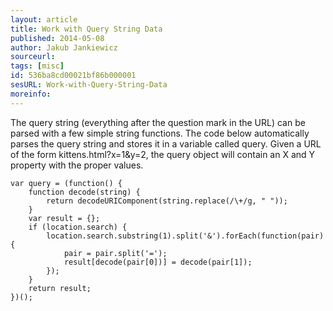 ```yaml
---
layout: article
title: Work with Query String Data
published: 2014-05-08
author: Jakub Jankiewicz
sourceurl: 
tags: [misc]
id: 536ba8cd00021bf86b000001
sesURL: Work-with-Query-String-Data
moreinfo: 
---
```


The query string (everything after the question mark in the URL) can be parsed with a few simple string functions. The code below automatically parses the query string and stores it in a variable called query. Given a URL of the form kittens.html?x=1&amp;y=2, the query object will contain an X and Y property with the proper values.

<pre><code class="language-javascript">var query = (function() {
    function decode(string) {
        return decodeURIComponent(string.replace(/\+/g, &quot; &quot;));
    }
    var result = {};
    if (location.search) {
        location.search.substring(1).split('&amp;').forEach(function(pair) {
            pair = pair.split('=');
            result[decode(pair[0])] = decode(pair[1]);
        });
    }
    return result;
})();
</code></pre>
